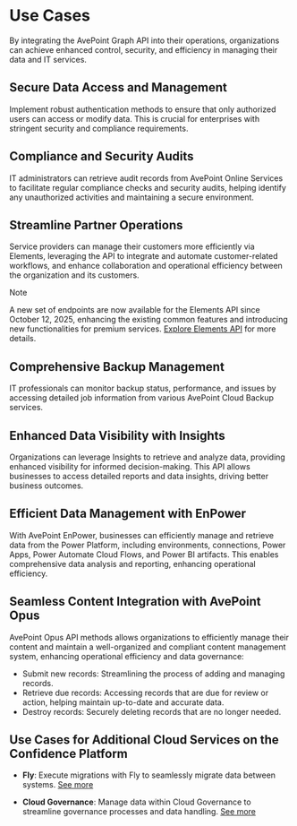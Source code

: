 # Use Cases  

By integrating the AvePoint Graph API into their operations, organizations can achieve enhanced control, security, and efficiency in managing their data and IT services.  

## Secure Data Access and Management  

Implement robust authentication methods to ensure that only authorized users can access or modify data. This is crucial for enterprises with stringent security and compliance requirements.  

## Compliance and Security Audits  

IT administrators can retrieve audit records from AvePoint Online Services to facilitate regular compliance checks and security audits, helping identify any unauthorized activities and maintaining a secure environment.  

## Streamline Partner Operations  

Service providers can manage their customers more efficiently via Elements, leveraging the API to integrate and automate customer-related workflows, and enhance collaboration and operational efficiency between the organization and its customers.  

>[!NOTE]
> A new set of endpoints are now available for the Elements API since October 12, 2025, enhancing the existing common features and introducing new functionalities for premium services. [Explore Elements API](https://learn.avepoint.com/elements/Overview.html) for more details.
## Comprehensive Backup Management  

IT professionals can monitor backup status, performance, and issues by accessing detailed job information from various AvePoint Cloud Backup services.  

## Enhanced Data Visibility with Insights  

Organizations can leverage Insights to retrieve and analyze data, providing enhanced visibility for informed decision-making. This API allows businesses to access detailed reports and data insights, driving better business outcomes.

## Efficient Data Management with EnPower  

With AvePoint EnPower, businesses can efficiently manage and retrieve data from the Power Platform, including environments, connections, Power Apps, Power Automate Cloud Flows, and Power BI artifacts. This enables comprehensive data analysis and reporting, enhancing operational efficiency.

## Seamless Content Integration with AvePoint Opus  

AvePoint Opus API methods allows organizations to efficiently manage their content and maintain a well-organized and compliant content management system, enhancing operational efficiency and data governance:
- Submit new records: Streamlining the process of adding and managing records.
- Retrieve due records: Accessing records that are due for review or action, helping maintain up-to-date and accurate data.
- Destroy records: Securely deleting records that are no longer needed.



## Use Cases for Additional Cloud Services on the Confidence Platform  

- **Fly**: Execute migrations with Fly to seamlessly migrate data between systems. [See more](https://cdn.avepoint.com/assets/webhelp/fly/index.htm#!Documents/flypublicapi.htm)  

- **Cloud Governance**: Manage data within Cloud Governance to streamline governance processes and data handling. [See more](https://cdn.avepoint.com/assets/webhelp/avepoint-cloud-governance-administrator-guide/index.htm#!Documents/avepointcloudgovernanceapi.htm)
